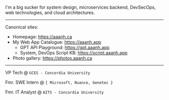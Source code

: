 I'm a big sucker for system design, microservices backend, DevSecOps, web technologies, and cloud architectures.

<hr/>

Canonical sites:

- Homepage: <https://aaanh.ca>
- My Web App Catalogue: <https://aaanh.app>
  - GPT API Playground: <https://gpt.aaanh.app>
  - System, DevOps Script KB: <https://script.aaanh.app>
- Photo gallery: <https://photos.aaanh.ca>

<hr/>

VP Tech @ `GCES - Concordia University`

Fmr. SWE Intern @ `{ Microsoft, Nuance, Genetec }`

Fmr. IT Analyst @ `AITS - Concordia University`


<!-- ![](https://komarev.com/ghpvc/?username=aaanh) -->
